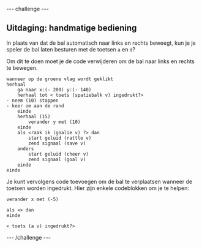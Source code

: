 --- challenge ---

## Uitdaging: handmatige bediening
In plaats van dat de bal automatisch naar links en rechts beweegt, kun je je speler de bal laten besturen met de toetsen `a` en `d`?

Om dit te doen moet je de code verwijderen om de bal naar links en rechts te bewegen.

```blocks3
wanneer op de groene vlag wordt geklikt
herhaal
    ga naar x:(- 200) y:(- 140)
    herhaal tot < toets (spatiebalk v) ingedrukt?>
- neem (10) stappen
- keer om aan de rand
    einde
    herhaal (15)
        verander y met (10)
    einde
    als <raak ik (goalie v) ?> dan
        start geluid (rattle v)
        zend signaal (save v)
    anders
        start geluid (cheer v)
        zend signaal (goal v)
    einde
einde
```

Je kunt vervolgens code toevoegen om de bal te verplaatsen wanneer de toetsen worden ingedrukt. Hier zijn enkele codeblokken om je te helpen:

```blocks3
verander x met (-5)

als <> dan 
einde

< toets (a v) ingedrukt?>
```

--- /challenge ---
